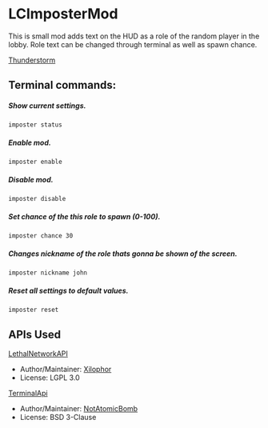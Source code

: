 # LCImposterMod
This is small mod adds text on the HUD as a role of the random player in the lobby. Role text can be changed through terminal as well as spawn chance.

[Thunderstorm](https://thunderstore.io/c/lethal-company/p/NecronWasTaken/LCImposterMod/)

## Terminal commands:
  ##### Show current settings.
    imposter status
  ##### Enable mod.
    imposter enable
  ##### Disable mod.
    imposter disable
  ##### Set chance of the this role to spawn (0-100).
    imposter chance 30
  ##### Changes nickname of the role thats gonna be shown of the screen.
    imposter nickname john
  #####  Reset all settings to default values.
    imposter reset

## APIs Used
[LethalNetworkAPI](https://github.com/Xilophor/LethalNetworkAPI)
- Author/Maintainer: [Xilophor](https://github.com/Xilophor)
- License: LGPL 3.0

[TerminalApi](https://github.com/NotAtomicBomb/TerminalApi)
- Author/Maintainer: [NotAtomicBomb](https://github.com/NotAtomicBomb)
- License: BSD 3-Clause

